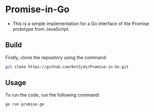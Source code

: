 # Promise-in-Go

- This is a simple implementation for a Go interface of the Promise prototype from JavaScript.

## Build
Firstly, clone the repository using the command:
```bash
git clone https://github.com/0xt3j4s/Promise-in-Go.git
```

## Usage
To run the code, run the following command:
```bash
go run promise.go
```
